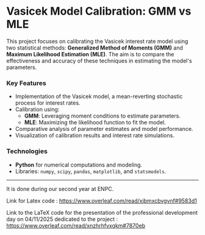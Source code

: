 # Vasicek Model Calibration: GMM vs MLE  

This project focuses on calibrating the Vasicek interest rate model using two statistical methods: **Generalized Method of Moments (GMM)** and **Maximum Likelihood Estimation (MLE)**. The aim is to compare the effectiveness and accuracy of these techniques in estimating the model's parameters.  

### Key Features  
- Implementation of the Vasicek model, a mean-reverting stochastic process for interest rates.  
- Calibration using:  
  - **GMM**: Leveraging moment conditions to estimate parameters.  
  - **MLE**: Maximizing the likelihood function to fit the model.  
- Comparative analysis of parameter estimates and model performance.  
- Visualization of calibration results and interest rate simulations.  

### Technologies  
- **Python** for numerical computations and modeling.  
- Libraries: `numpy`, `scipy`, `pandas`, `matplotlib`, and `statsmodels`.  

---

It is done during our second year at ENPC.

Link for Latex code : https://www.overleaf.com/read/xjbmxcbvgvnf#9583d1

Link to the LaTeX code for the presentation of the professional development day on 04/11/2025 dedicated to the project : https://www.overleaf.com/read/xnzhrhfvxgkm#7870eb

